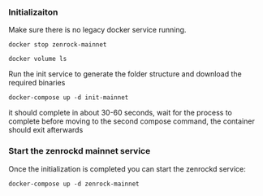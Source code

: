 ### Initializaiton

Make sure there is no legacy docker service running. 

```
docker stop zenrock-mainnet
```




```
docker volume ls
````



Run the init service to generate the folder structure and download the required binaries

```
docker-compose up -d init-mainnet
```

it should complete in about 30-60 seconds, wait for the process to complete before moving to the second compose command, the container should exit afterwards


### Start the zenrockd mainnet service

Once the initialization is completed you can start the zenrockd service:

```
docker-compose up -d zenrock-mainnet
```
